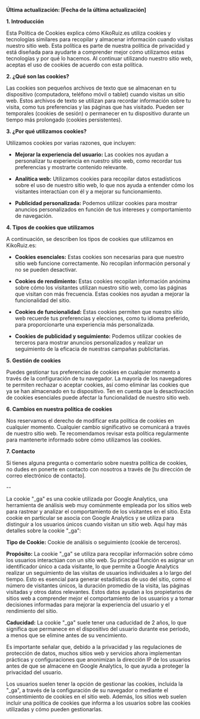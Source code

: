 **Última actualización: [Fecha de la última actualización]**

**1. Introducción**

Esta Política de Cookies explica cómo KikoRuiz.es utiliza cookies y tecnologías similares para recopilar y almacenar información cuando visitas nuestro sitio web. Esta política es parte de nuestra política de privacidad y está diseñada para ayudarte a comprender mejor cómo utilizamos estas tecnologías y por qué lo hacemos. Al continuar utilizando nuestro sitio web, aceptas el uso de cookies de acuerdo con esta política.

**2. ¿Qué son las cookies?**

Las cookies son pequeños archivos de texto que se almacenan en tu dispositivo (computadora, teléfono móvil o tablet) cuando visitas un sitio web. Estos archivos de texto se utilizan para recordar información sobre tu visita, como tus preferencias y las páginas que has visitado. Pueden ser temporales (cookies de sesión) o permanecer en tu dispositivo durante un tiempo más prolongado (cookies persistentes).

**3. ¿Por qué utilizamos cookies?**

Utilizamos cookies por varias razones, que incluyen:

- **Mejorar la experiencia del usuario:** Las cookies nos ayudan a personalizar tu experiencia en nuestro sitio web, como recordar tus preferencias y mostrarte contenido relevante.

- **Analítica web:** Utilizamos cookies para recopilar datos estadísticos sobre el uso de nuestro sitio web, lo que nos ayuda a entender cómo los visitantes interactúan con él y a mejorar su funcionamiento.

- **Publicidad personalizada:** Podemos utilizar cookies para mostrar anuncios personalizados en función de tus intereses y comportamiento de navegación.

**4. Tipos de cookies que utilizamos**

A continuación, se describen los tipos de cookies que utilizamos en KikoRuiz.es:

- **Cookies esenciales:** Estas cookies son necesarias para que nuestro sitio web funcione correctamente. No recopilan información personal y no se pueden desactivar.

- **Cookies de rendimiento:** Estas cookies recopilan información anónima sobre cómo los visitantes utilizan nuestro sitio web, como las páginas que visitan con más frecuencia. Estas cookies nos ayudan a mejorar la funcionalidad del sitio.

- **Cookies de funcionalidad:** Estas cookies permiten que nuestro sitio web recuerde tus preferencias y elecciones, como tu idioma preferido, para proporcionarte una experiencia más personalizada.

- **Cookies de publicidad y seguimiento:** Podemos utilizar cookies de terceros para mostrar anuncios personalizados y realizar un seguimiento de la eficacia de nuestras campañas publicitarias.

**5. Gestión de cookies**

Puedes gestionar tus preferencias de cookies en cualquier momento a través de la configuración de tu navegador. La mayoría de los navegadores te permiten rechazar o aceptar cookies, así como eliminar las cookies que ya se han almacenado en tu dispositivo. Ten en cuenta que la desactivación de cookies esenciales puede afectar la funcionalidad de nuestro sitio web.

**6. Cambios en nuestra política de cookies**

Nos reservamos el derecho de modificar esta política de cookies en cualquier momento. Cualquier cambio significativo se comunicará a través de nuestro sitio web. Te recomendamos revisar esta política regularmente para mantenerte informado sobre cómo utilizamos las cookies.

**7. Contacto**

Si tienes alguna pregunta o comentario sobre nuestra política de cookies, no dudes en ponerte en contacto con nosotros a través de [tu dirección de correo electrónico de contacto].

--

La cookie "\_ga" es una cookie utilizada por Google Analytics, una herramienta de análisis web muy comúnmente empleada por los sitios web para rastrear y analizar el comportamiento de los visitantes en el sitio. Esta cookie en particular se asocia con Google Analytics y se utiliza para distinguir a los usuarios únicos cuando visitan un sitio web. Aquí hay más detalles sobre la cookie "\_ga":

**Tipo de Cookie:** Cookie de análisis o seguimiento (cookie de terceros).

**Propósito:** La cookie "\_ga" se utiliza para recopilar información sobre cómo los usuarios interactúan con un sitio web. Su principal función es asignar un identificador único a cada visitante, lo que permite a Google Analytics realizar un seguimiento de las visitas de usuarios individuales a lo largo del tiempo. Esto es esencial para generar estadísticas de uso del sitio, como el número de visitantes únicos, la duración promedio de la visita, las páginas visitadas y otros datos relevantes. Estos datos ayudan a los propietarios de sitios web a comprender mejor el comportamiento de los usuarios y a tomar decisiones informadas para mejorar la experiencia del usuario y el rendimiento del sitio.

**Caducidad:** La cookie "\_ga" suele tener una caducidad de 2 años, lo que significa que permanece en el dispositivo del usuario durante ese período, a menos que se elimine antes de su vencimiento.

Es importante señalar que, debido a la privacidad y las regulaciones de protección de datos, muchos sitios web y servicios ahora implementan prácticas y configuraciones que anonimizan la dirección IP de los usuarios antes de que se almacene en Google Analytics, lo que ayuda a proteger la privacidad del usuario.

Los usuarios suelen tener la opción de gestionar las cookies, incluida la "\_ga", a través de la configuración de su navegador o mediante el consentimiento de cookies en el sitio web. Además, los sitios web suelen incluir una política de cookies que informa a los usuarios sobre las cookies utilizadas y cómo pueden gestionarlas.

